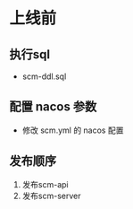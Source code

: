# 上线前

## 执行sql

- scm-ddl.sql

## 配置 nacos 参数

- 修改 scm.yml 的 nacos 配置

## 发布顺序

1. 发布scm-api
2. 发布scm-server
